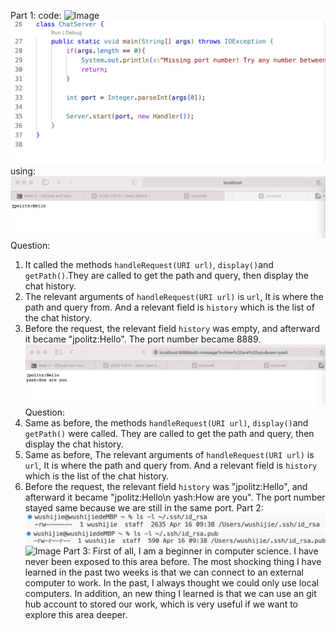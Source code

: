 Part 1:
code:
![Image](code3.png)
![Image](code4.png)
using:
![Image](using3.png)
Question:
1. It called the methods `handleRequest(URI url)`, `display()`and `getPath()`.They are called to get the path and query, then display the chat history.
2. The relevant arguments of `handleRequest(URI url)` is `url`, It is where the path and query from. And a relevant field is `history` which is the list of the chat history.
3. Before the request, the relevant field `history` was empty, and afterward it became "jpolitz:Hello". The port number became 8889.
![Image](using4.png)
Question:
1. Same as before, the methods `handleRequest(URI url)`, `display()`and `getPath()` were called. They are called to get the path and query, then display the chat history.
2. Same as before, The relevant arguments of `handleRequest(URI url)` is `url`, It is where the path and query from. And a relevant field is `history` which is the list of the chat history.
3. Before the request, the relevant field `history` was "jpolitz:Hello", and afterward it became "jpolitz:Hello\n yash:How are you". The port number stayed same because we are still in the same port.
Part 2:
![Image](part2pri.png)
![Image](part2pub.png)
![Image](login.png)
Part 3:
First of all, I am a beginner in computer science. I have never been exposed to this area before. The most shocking thing I have learned in the past two weeks is that we can connect  to an external computer to work. In the past, I always thought we could only use local computers. In addition, an new thing I learned is that we can use an git hub account to stored our work, which is very useful if we want to explore this area deeper.
